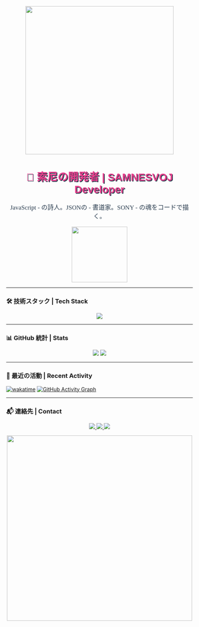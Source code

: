 <!--
     ██████╗  ██████╗ ██╗  ██╗██╗   ██╗██████╗ ███████╗
    ██╔═══██╗██╔═══██╗██║ ██╔╝██║   ██║██╔══██╗██╔════╝
    ██║   ██║██║   ██║█████╔╝ ██║   ██║██████╔╝███████╗
    ██║   ██║██║   ██║██╔═██╗ ██║   ██║██╔══██╗╚════██║
    ╚██████╔╝╚██████╔╝██║  ██╗╚██████╔╝██║  ██║███████║
     ╚═════╝  ╚═════╝ ╚═╝  ╚═╝ ╚═════╝ ╚═╝  ╚═╝╚══════╝
           samnesvoj  D E V E L O P E R   プロフィール
-->

<div align="center">

  <img src="https://raw.githubusercontent.com/yourusername/yourrepo/main/assets/sakura-divider.gif" width="400"/>

  <h1 style="font-family: 'Hiragino Kaku Gothic Pro', sans-serif; color: #e83e8c; text-shadow: 2px 2px 0 #2c3e50;">
    🎌 索尼の開発者 | SAMNESVOJ Developer
  </h1>

  <p style="font-size: 1.2em; color: #2c3e50; font-family: 'Yu Gothic', serif;">
    JavaScript - の詩人。JSONの - 書道家。SONY - の魂をコードで描く。
  </p>

  <img src="https://raw.githubusercontent.com/yourusername/yourrepo/main/assets/sony-logo-neon.gif" width="150"/>

</div>

---

### 🛠️ 技術スタック | Tech Stack

<p align="center">
  <img src="https://skillicons.dev/icons?i=js,json,react,github" />
</p>

---

### 📊 GitHub 統計 | Stats

<p align="center">
 
  <img src="https://github-readme-stats.vercel.app/api/top-langs/?username=yourusername&layout=compact&theme=omni&bg_color=2c,2c3e50,e83e8c&title_color=e83e8c&text_color=ffffff" />
  <img src="https://github-readme-stats.vercel.app/api/top-langs/?username=yourusername&layout=compact&theme=omni&bg_color=2c,2c3e50,e83e8c&title_color=e83e8c&text_color=ffffff" />
</p>

</p>

---

### 🌸 最近の活動 | Recent Activity

[![wakatime](https://wakatime.com/badge/user/your-wakatime-id.svg)](https://wakatime.com/@yourusername)
[![GitHub Activity Graph](https://github-readme-activity-graph.vercel.app/graph?username=yourusername&theme=react-dark&hide_border=true&area=true)](https://github.com/ashutosh00710/github-readme-activity-graph)

---

### 📬 連絡先 | Contact

<p align="center">
  <a href="mailto:you@email.com">
    <img src="https://img.shields.io/badge/Email-D14836?style=for-the-badge&logo=gmail&logoColor=white" />
  </a>
  <a href="https://linkedin.com/in/yourprofile">
    <img src="https://img.shields.io/badge/LinkedIn-0077B5?style=for-the-badge&logo=linkedin&logoColor=white" />
  </a>
  <a href="https://yourportfolio.com">
    <img src="https://img.shields.io/badge/Portfolio-%23000000.svg?style=for-the-badge&logo=firefox&logoColor=%23FF7139" />
  </a>
</p>

<div align="center">
  <img src="https://raw.githubusercontent.com/yourusername/yourrepo/main/assets/japanese-wave-divider.png" width="500"/>
</div>
